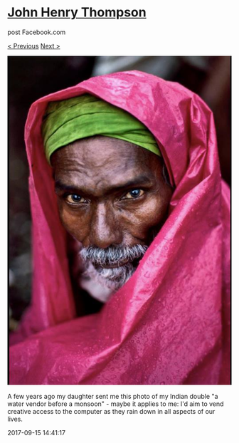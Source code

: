 # [John Henry Thompson](../README.md)
post Facebook.com

[< Previous](2017-09-17-5.md) [Next >](2017-09-15-2.md)

[![](../media/2017-09-15/Timeline-Photos-A-few-years-ago-my-daughter-sent-me-this-photo-o.jpg)](../README.md)

A few years ago my daughter sent me this photo of my Indian double "a water vendor before a monsoon" - maybe it applies to me: I'd aim to vend creative access to the computer as they rain down in all aspects of our lives.

2017-09-15 14:41:17